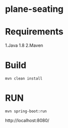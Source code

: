 # plane-seating

# Requirements

1.Java 1.8
2.Maven

# Build

```mvn clean install```

# RUN

```mvn spring-boot:run```

http://localhost:8080/
